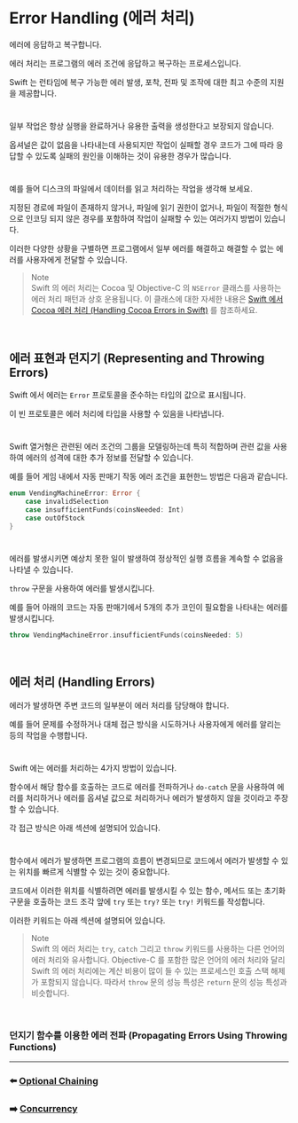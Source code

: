 # Error Handling (에러 처리)

에러에 응답하고 복구합니다.

에러 처리는 프로그램의 에러 조건에 응답하고 복구하는 프로세스입니다.

Swift 는 런타임에 복구 가능한 에러 발생, 포착, 전파 및 조작에 대한 최고 수준의 지원을 제공합니다.

#

일부 작업은 항상 실행을 완료하거나 유용한 출력을 생성한다고 보장되지 않습니다.

옵셔널은 값이 없음을 나타내는데 사용되지만 작업이 실패할 경우 코드가 그에 따라 응답할 수 있도록 실패의 원인을 이해하는 것이 유용한 경우가 많습니다.

#

예를 들어 디스크의 파일에서 데이터를 읽고 처리하는 작업을 생각해 보세요.

지정된 경로에 파일이 존재하지 않거나, 파일에 읽기 권한이 없거나, 파일이 적절한 형식으로 인코딩 되지 않은 경우를 포함하여 작업이 실패할 수 있는 여러가지 방법이 있습니다.

이러한 다양한 상황을 구별하면 프로그램에서 일부 에러를 해결하고 해결할 수 없는 에러를 사용자에게 전달할 수 있습니다.

> Note    
> Swift 의 에러 처리는 Cocoa 및 Objective-C 의 `NSError` 클래스를 사용하는 에러 처리 패턴과 상호 운용됩니다.
> 이 클래스에 대한 자세한 내용은 [Swift 에서 Cocoa 에러 처리 (Handling Cocoa Errors in Swift)]() 를 참조하세요.

<br>

## 에러 표현과 던지기 (Representing and Throwing Errors)

Swift 에서 에러는 `Error` 프로토콜을 준수하는 타입의 값으로 표시됩니다.

이 빈 프로토콜은 에러 처리에 타입을 사용할 수 있음을 나타냅니다.

#

Swift 열거형은 관련된 에러 조건의 그룹을 모델링하는데 특히 적합하며 관련 값을 사용하여 에러의 성격에 대한 추가 정보를 전달할 수 있습니다.

예를 들어 게임 내에서 자동 판매기 작동 에러 조건을 표현한느 방법은 다음과 같습니다.

~~~ swift
enum VendingMachineError: Error {
    case invalidSelection
    case insufficientFunds(coinsNeeded: Int)
    case outOfStock
}
~~~

#

에러를 발생시키면 예상치 못한 일이 발생하여 정상적인 실행 흐름을 계속할 수 없음을 나타낼 수 있습니다.

`throw` 구문을 사용하여 에러를 발생시킵니다.

예를 들어 아래의 코드는 자동 판매기에서 5개의 추가 코인이 필요함을 나타내는 에러를 발생시킵니다.

~~~ swift
throw VendingMachineError.insufficientFunds(coinsNeeded: 5)
~~~

<br>

## 에러 처리 (Handling Errors)

에러가 발생하면 주변 코드의 일부분이 에러 처리를 담당해야 합니다.

예를 들어 문제를 수정하거나 대체 접근 방식을 시도하거나 사용자에게 에러를 알리는 등의 작업을 수행합니다.

#

Swift 에는 에러를 처리하는 4가지 방법이 있습니다.

함수에서 해당 함수를 호출하는 코드로 에러를 전파하거나 `do-catch` 문을 사용하여 에러를 처리하거나 에러를 옵셔널 값으로 처리하거나 에러가 발생하지 않을 것이라고 주장할 수 있습니다.

각 접근 방식은 아래 섹션에 설명되어 있습니다.

#

함수에서 에러가 발생하면 프로그램의 흐름이 변경되므로 코드에서 에러가 발생할 수 있는 위치를 빠르게 식별할 수 있는 것이 중요합니다.

코드에서 이러한 위치를 식별하려면 에러를 발생시킬 수 있는 함수, 메서드 또는 초기화 구문을 호출하는 코드 조각 앞에 `try` 또는 `try?` 또는 `try!` 키워드를 작성합니다.

이러한 키워드는 아래 섹션에 설명되어 있습니다.

> Note    
> Swift 의 에러 처리는 `try`, `catch` 그리고 `throw` 키워드를 사용하는 다른 언어의 에러 처리와 유사합니다.
> Objective-C 를 포함한 많은 언어의 에러 처리와 달리 Swift 의 에러 처리에는 계산 비용이 많이 들 수 있는 프로세스인 호출 스택 해제가 포함되지 않습니다.
> 따라서 `throw` 문의 성능 특성은 `return` 문의 성능 특성과 비슷합니다.

<br>

### 던지기 함수를 이용한 에러 전파 (Propagating Errors Using Throwing Functions)































***

### ⬅️ [Optional Chaining](https://github.com/Developer-Nova/Swift-Documentation/blob/main/Swift%20Documentation/2.Language%20Guide/16.Optional%20Chaining.md)

### ➡️ [Concurrency](https://github.com/Developer-Nova/Swift-Documentation/blob/main/Swift%20Documentation/2.Language%20Guide/18.Concurrency.md)
